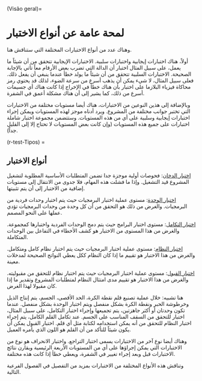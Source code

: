(Visão geral)=
# لمحة عامة عن أنواع الاختبار

وهناك عدد من أنواع الاختبارات المختلفة التي ستناقش هنا.

أولاً، هناك اختبارات إيجابية واختبارات سلبية. الاختبارات الإيجابية تتحقق من أن شيئاً ما يعمل، على سبيل المثال اختبار أن الدالة التي تضرب بعض الأرقام معاً تأتي بالإجابة الصحيحة. الاختبارات السلبية تتحقق من أن شيئاً ما يولد خطأ عندما ينبغي أن يفعل ذلك. فعلى سبيل المثال، لا شيء يمكن أن يذهب أسرع من سرعة الضوء، لذلك قد يحتوي رمز محاكاة فيزياء البلازما على اختبار بأن هناك خطأ في الإخراج إذا كانت هناك أي جسيمات أسرع من ذلك، كما يشير إلى أن هناك مشكلة أعمق في الشفرة.

وبالإضافة إلى هذين النوعين من الاختبارات، هناك أيضا مستويات مختلفة من الاختبارات التي تختبر جوانب مختلفة من المشروع. ويرد أدناه موجز لهذه المستويات ويمكن إجراء اختبارات إيجابية وسلبية على أي من هذه المستويات. وستتضمن مجموعة اختبار شاملة اختبارات على جميع هذه المستويات (وإن كانت بعض المستويات لا تحتاج إلا إلى القليل جداً).

(r-test-Tipos) =
## أنواع الاختبار

[اختبار الدخان](#Smoke_testing): فحوصات أولية موجزة جدا تضمن المتطلبات الأساسية المطلوبة لتشغيل المشروع قيد التشغيل. وإذا ما فشلت هذه المهام، فلا جدوى من الانتقال إلى مستويات إضافية من الاختبار إلى أن يتم تثبيتها.

[اختبار الوحدة](#Unit_tests): مستوى عملية اختبار البرمجيات حيث يتم اختبار وحدات فردية من البرمجيات. والغرض من ذلك هو التحقق من أن كل وحدة من وحدات البرمجيات تؤدي عملها على النحو المصمم.

[اختبار التكامل](#Integration_testing): مستوى اختبار البرامج حيث يتم دمج الوحدات الفردية واختبارها كمجموعة. والغرض من هذا المستوى من الاختبار هو كشف الأخطاء في التفاعل بين الوحدات المتكاملة.

[اختبار النظام](#System_tests): مستوى عملية اختبار البرمجيات حيث يتم اختبار نظام كامل ومتكامل. والغرض من هذا الاختبار هو تقييم ما إذا كان النظام ككل يعطي النواتج الصحيحة لمدخلات معينة.

[اختبار القبول](#Acceptance_testing): مستوى عملية اختبار البرمجيات حيث يتم اختبار نظام للتحقق من مقبوليته. والغرض من هذا الاختبار هو تقييم مدى امتثال النظام لمتطلبات المشروع وتقدير ما إذا كان مقبولا لهذا الغرض.

هنا تشبيه: خلال عملية تصنيع قلم نقطة الكرة، الحد الأقصى، الجسم، يتم إنتاج الذيل وخرطوشة الحبر ونقطة الكرة بشكل منفصل ويتم اختبار الوحدة بشكل منفصل. عندما تكون وحدتان أو أكثر جاهزتين، يتم تجميعها وإجراء اختبار التكامل، على سبيل المثال، اختبار للتحقق من السقف المناسب على الجسم. عند تكامل القلم الكامل، يتم إجراء اختبار النظام للتحقق من أنه يمكن استخدامه لكتابة مثل أي قلم. اختبار القبول يمكن أن يكون شيئاً للتأكد من أن القلم هو اللون الذي يأمره العميل.

وهناك أيضا نوع آخر من الاختبارات يسمى اختبار التراجع. واختبار الانحراف هو نوع من الاختبارات التي يمكن إجراؤها على أي من المستويات الأربعة الرئيسية ويقارن نتائج الاختبارات قبل وبعد إجراء تغيير في الشفرة، ويعطي خطأ إذا كانت هذه مختلفة.

وتناقش هذه الأنواع المختلفة من الاختبارات بمزيد من التفصيل في الفصول الفرعية التالية.
